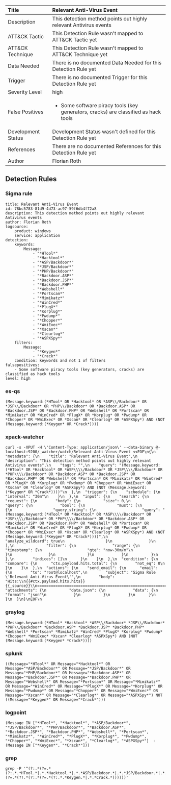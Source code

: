 | Title                | Relevant Anti-Virus Event                                                                                                                                                 |
|:---------------------|:------------------------------------------------------------------------------------------------------------------------------------------------------------|
| Description          | This detection method points out highly relevant Antivirus events                                                                                                                                           |
| ATT&amp;CK Tactic    |   This Detection Rule wasn't mapped to ATT&amp;CK Tactic yet  |
| ATT&amp;CK Technique |  This Detection Rule wasn't mapped to ATT&amp;CK Technique yet  |
| Data Needed          |  There is no documented Data Needed for this Detection Rule yet  |
| Trigger              |  There is no documented Trigger for this Detection Rule yet  |
| Severity Level       | high |
| False Positives      | <ul><li>Some software piracy tools (key generators, cracks) are classified as hack tools</li></ul>  |
| Development Status   |  Development Status wasn't defined for this Detection Rule yet  |
| References           |  There are no documented References for this Detection Rule yet  |
| Author               | Florian Roth |


## Detection Rules

### Sigma rule

```
title: Relevant Anti-Virus Event
id: 78bc5783-81d9-4d73-ac97-59f6db4f72a8
description: This detection method points out highly relevant Antivirus events
author: Florian Roth
logsource:
    product: windows
    service: application
detection:
    keywords:
        Message:
            - "*HTool*"
            - "*Hacktool*"
            - "*ASP/Backdoor*"
            - "*JSP/Backdoor*"
            - "*PHP/Backdoor*"
            - "*Backdoor.ASP*"
            - "*Backdoor.JSP*"
            - "*Backdoor.PHP*"
            - "*Webshell*"
            - "*Portscan*"
            - "*Mimikatz*"
            - "*WinCred*"
            - "*PlugX*"
            - "*Korplug*"
            - "*Pwdump*"
            - "*Chopper*"
            - "*WmiExec*"
            - "*Xscan*"
            - "*Clearlog*"
            - "*ASPXSpy*"
    filters:
        Message:
            - "*Keygen*"
            - "*Crack*"
    condition: keywords and not 1 of filters
falsepositives:
    - Some software piracy tools (key generators, cracks) are classified as hack tools
level: high

```





### es-qs
    
```
(Message.keyword:(*HTool* OR *Hacktool* OR *ASP\\/Backdoor* OR *JSP\\/Backdoor* OR *PHP\\/Backdoor* OR *Backdoor.ASP* OR *Backdoor.JSP* OR *Backdoor.PHP* OR *Webshell* OR *Portscan* OR *Mimikatz* OR *WinCred* OR *PlugX* OR *Korplug* OR *Pwdump* OR *Chopper* OR *WmiExec* OR *Xscan* OR *Clearlog* OR *ASPXSpy*) AND (NOT (Message.keyword:(*Keygen* OR *Crack*))))
```


### xpack-watcher
    
```
curl -s -XPUT -H \'Content-Type: application/json\' --data-binary @- localhost:9200/_watcher/watch/Relevant-Anti-Virus-Event <<EOF\n{\n  "metadata": {\n    "title": "Relevant Anti-Virus Event",\n    "description": "This detection method points out highly relevant Antivirus events",\n    "tags": "",\n    "query": "(Message.keyword:(*HTool* OR *Hacktool* OR *ASP\\\\/Backdoor* OR *JSP\\\\/Backdoor* OR *PHP\\\\/Backdoor* OR *Backdoor.ASP* OR *Backdoor.JSP* OR *Backdoor.PHP* OR *Webshell* OR *Portscan* OR *Mimikatz* OR *WinCred* OR *PlugX* OR *Korplug* OR *Pwdump* OR *Chopper* OR *WmiExec* OR *Xscan* OR *Clearlog* OR *ASPXSpy*) AND (NOT (Message.keyword:(*Keygen* OR *Crack*))))"\n  },\n  "trigger": {\n    "schedule": {\n      "interval": "30m"\n    }\n  },\n  "input": {\n    "search": {\n      "request": {\n        "body": {\n          "size": 0,\n          "query": {\n            "bool": {\n              "must": [\n                {\n                  "query_string": {\n                    "query": "(Message.keyword:(*HTool* OR *Hacktool* OR *ASP\\\\/Backdoor* OR *JSP\\\\/Backdoor* OR *PHP\\\\/Backdoor* OR *Backdoor.ASP* OR *Backdoor.JSP* OR *Backdoor.PHP* OR *Webshell* OR *Portscan* OR *Mimikatz* OR *WinCred* OR *PlugX* OR *Korplug* OR *Pwdump* OR *Chopper* OR *WmiExec* OR *Xscan* OR *Clearlog* OR *ASPXSpy*) AND (NOT (Message.keyword:(*Keygen* OR *Crack*))))",\n                    "analyze_wildcard": true\n                  }\n                }\n              ],\n              "filter": {\n                "range": {\n                  "timestamp": {\n                    "gte": "now-30m/m"\n                  }\n                }\n              }\n            }\n          }\n        },\n        "indices": []\n      }\n    }\n  },\n  "condition": {\n    "compare": {\n      "ctx.payload.hits.total": {\n        "not_eq": 0\n      }\n    }\n  },\n  "actions": {\n    "send_email": {\n      "email": {\n        "to": "root@localhost",\n        "subject": "Sigma Rule \'Relevant Anti-Virus Event\'",\n        "body": "Hits:\\n{{#ctx.payload.hits.hits}}{{_source}}\\n================================================================================\\n{{/ctx.payload.hits.hits}}",\n        "attachments": {\n          "data.json": {\n            "data": {\n              "format": "json"\n            }\n          }\n        }\n      }\n    }\n  }\n}\nEOF\n
```


### graylog
    
```
(Message.keyword:(*HTool* *Hacktool* *ASP\\/Backdoor* *JSP\\/Backdoor* *PHP\\/Backdoor* *Backdoor.ASP* *Backdoor.JSP* *Backdoor.PHP* *Webshell* *Portscan* *Mimikatz* *WinCred* *PlugX* *Korplug* *Pwdump* *Chopper* *WmiExec* *Xscan* *Clearlog* *ASPXSpy*) AND (NOT (Message.keyword:(*Keygen* *Crack*))))
```


### splunk
    
```
((Message="*HTool*" OR Message="*Hacktool*" OR Message="*ASP/Backdoor*" OR Message="*JSP/Backdoor*" OR Message="*PHP/Backdoor*" OR Message="*Backdoor.ASP*" OR Message="*Backdoor.JSP*" OR Message="*Backdoor.PHP*" OR Message="*Webshell*" OR Message="*Portscan*" OR Message="*Mimikatz*" OR Message="*WinCred*" OR Message="*PlugX*" OR Message="*Korplug*" OR Message="*Pwdump*" OR Message="*Chopper*" OR Message="*WmiExec*" OR Message="*Xscan*" OR Message="*Clearlog*" OR Message="*ASPXSpy*") NOT ((Message="*Keygen*" OR Message="*Crack*")))
```


### logpoint
    
```
(Message IN ["*HTool*", "*Hacktool*", "*ASP/Backdoor*", "*JSP/Backdoor*", "*PHP/Backdoor*", "*Backdoor.ASP*", "*Backdoor.JSP*", "*Backdoor.PHP*", "*Webshell*", "*Portscan*", "*Mimikatz*", "*WinCred*", "*PlugX*", "*Korplug*", "*Pwdump*", "*Chopper*", "*WmiExec*", "*Xscan*", "*Clearlog*", "*ASPXSpy*"]  -(Message IN ["*Keygen*", "*Crack*"]))
```


### grep
    
```
grep -P '^(?:.*(?=.*(?:.*.*HTool.*|.*.*Hacktool.*|.*.*ASP/Backdoor.*|.*.*JSP/Backdoor.*|.*.*PHP/Backdoor.*|.*.*Backdoor\\.ASP.*|.*.*Backdoor\\.JSP.*|.*.*Backdoor\\.PHP.*|.*.*Webshell.*|.*.*Portscan.*|.*.*Mimikatz.*|.*.*WinCred.*|.*.*PlugX.*|.*.*Korplug.*|.*.*Pwdump.*|.*.*Chopper.*|.*.*WmiExec.*|.*.*Xscan.*|.*.*Clearlog.*|.*.*ASPXSpy.*))(?=.*(?!.*(?:.*(?=.*(?:.*.*Keygen.*|.*.*Crack.*))))))'
```



